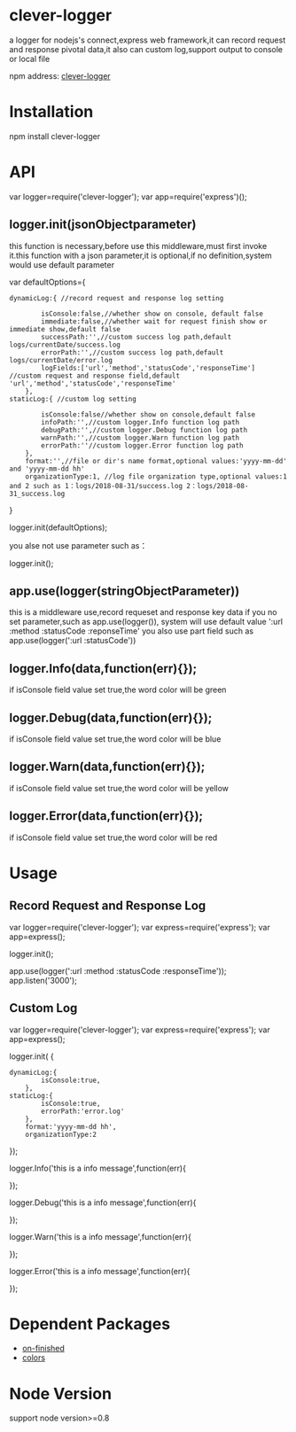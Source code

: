 # clever-logger
a logger for nodejs's connect,express web framework,it can record request and response pivotal data,it also can custom  log,support output to console or local file

npm address: [clever-logger](https://www.npmjs.com/package/clever-logger)

# Installation
npm install clever-logger

# API

var logger=require('clever-logger');
var app=require('express')();
## logger.init(jsonObjectparameter)
this function is necessary,before use this middleware,must first invoke it.this function with a json parameter,it is optional,if no definition,system would use default parameter

var defaultOptions={

    dynamicLog:{ //record request and response log setting

            isConsole:false,//whether show on console, default false
            immediate:false,//whether wait for request finish show or immediate show,default false
            successPath:'',//custom success log path,default logs/currentDate/success.log
            errorPath:'',//custom success log path,default logs/currentDate/error.log
            logFields:['url','method','statusCode','responseTime'] //custom request and response field,default 'url','method','statusCode','responseTime'
        },
    staticLog:{ //custom log setting
    
            isConsole:false//whether show on console,default false
            infoPath:'',//custom logger.Info function log path
            debugPath:'',//custom logger.Debug function log path
            warnPath:'',//custom logger.Warn function log path
            errorPath:''//custom logger.Error function log path
        },
        format:'',//file or dir's name format,optional values:'yyyy-mm-dd' and 'yyyy-mm-dd hh'
        organizationType:1, //log file organization type,optional values:1 and 2 such as 1：logs/2018-08-31/success.log 2：logs/2018-08-31_success.log
}

logger.init(defaultOptions);

you alse not use parameter such as：

logger.init();

## app.use(logger(stringObjectParameter))
this is a middleware use,record requeset and response key data
if you no set parameter,such as app.use(logger()), system will use default value ':url :method :statusCode :reponseTime'
you also use part field such as app.use(logger(':url :statusCode'))


## logger.Info(data,function(err){});
if isConsole field value set true,the word color will be green
## logger.Debug(data,function(err){});
if isConsole field value set true,the word color will be blue
## logger.Warn(data,function(err){});
if isConsole field value set true,the word color will be yellow
## logger.Error(data,function(err){});
if isConsole field value set true,the word color will be red

# Usage
## Record Request and Response Log

var logger=require('clever-logger');
var express=require('express');
var app=express();

logger.init();

app.use(logger(':url :method :statusCode :responseTime'));
app.listen('3000');

## Custom Log
var logger=require('clever-logger');
var express=require('express');
var app=express();


logger.init(
{

    dynamicLog:{
            isConsole:true,
        },
    staticLog:{
            isConsole:true,
            errorPath:'error.log'
        },
        format:'yyyy-mm-dd hh',
        organizationType:2
});

logger.Info('this is a info message',function(err){
    
});

logger.Debug('this is a info message',function(err){
    
});

logger.Warn('this is a info message',function(err){
    
});

logger.Error('this is a info message',function(err){
    
});

# Dependent Packages 
- [on-finished](https://www.npmjs.com/package/on-finished)
- [colors](https://www.npmjs.com/package/colors)
# Node Version
support node version>=0.8

